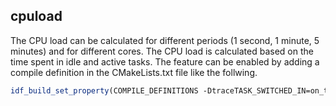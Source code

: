 ## cpuload

The CPU load can be calculated for different periods (1 second, 1 minute, 5 minutes) and for different cores. The CPU load is calculated based on the time spent in idle and active tasks. The feature can be enabled by adding a compile definition in the CMakeLists.txt file like the follwing.

```cmake
idf_build_set_property(COMPILE_DEFINITIONS -DtraceTASK_SWITCHED_IN=on_task_switch_in APPEND)
```
